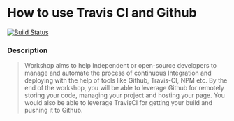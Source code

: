 # How to use Travis CI and Github

[![Build Status](https://travis-ci.org/techhahn/Travis-Integration.svg?branch=master)](https://travis-ci.org/techhahn/Travis-Integration)

### Description

  > Workshop aims to help Independent or open-source developers to manage and automate the process of continuous Integration and deploying with the help of tools like Github, Travis-CI, NPM etc. By the end of the workshop, you will be able to leverage Github for remotely storing your code, managing your project and hosting your page. You would also be able to leverage TravisCI for getting your build and pushing it to Github.
